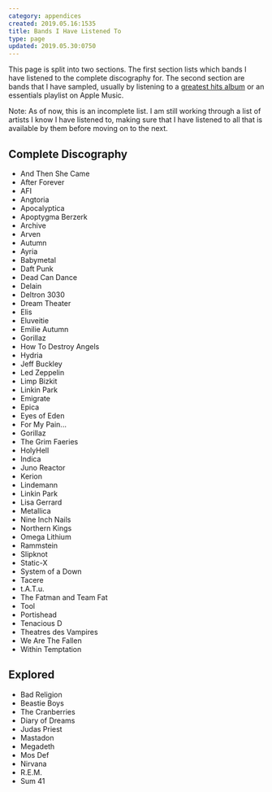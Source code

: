 ```yaml
---
category: appendices
created: 2019.05.16:1535
title: Bands I Have Listened To
type: page
updated: 2019.05.30:0750
---
```


This page is split into two sections. The first section lists which bands I have listened to the complete discography for. The second section are bands that I have sampled, usually by listening to a [greatest hits album](https://en.wikipedia.org/wiki/Greatest_hits_album) or an essentials playlist on Apple Music.

Note: As of now, this is an incomplete list. I am still working through a list of artists I know I have listened to, making sure that I have listened to all that is available by them before moving on to the next.

## Complete Discography

- And Then She Came
- After Forever
- AFI
- Angtoria
- Apocalyptica
- Apoptygma Berzerk
- Archive
- Arven
- Autumn
- Ayria
- Babymetal
- Daft Punk
- Dead Can Dance
- Delain
- Deltron 3030
- Dream Theater
- Elis
- Eluveitie
- Emilie Autumn
- Gorillaz
- How To Destroy Angels
- Hydria
- Jeff Buckley
- Led Zeppelin
- Limp Bizkit
- Linkin Park
- Emigrate
- Epica
- Eyes of Eden
- For My Pain...
- Gorillaz
- The Grim Faeries
- HolyHell
- Indica
- Juno Reactor
- Kerion
- Lindemann
- Linkin Park
- Lisa Gerrard
- Metallica
- Nine Inch Nails
- Northern Kings
- Omega Lithium
- Rammstein
- Slipknot
- Static-X
- System of a Down
- Tacere
- t.A.T.u.
- The Fatman and Team Fat
- Tool
- Portishead
- Tenacious D
- Theatres des Vampires
- We Are The Fallen
- Within Temptation

## Explored

- Bad Religion
- Beastie Boys
- The Cranberries
- Diary of Dreams
- Judas Priest
- Mastadon
- Megadeth
- Mos Def
- Nirvana
- R.E.M.
- Sum 41
